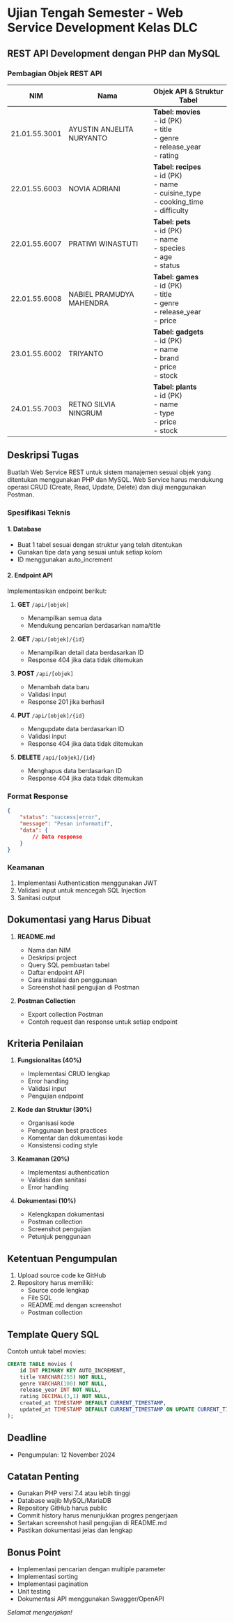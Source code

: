 # Ujian Tengah Semester - Web Service Development Kelas DLC
## REST API Development dengan PHP dan MySQL

### Pembagian Objek REST API
| NIM | Nama | Objek API & Struktur Tabel |
|-----|------|---------------------------|
| 21.01.55.3001 | AYUSTIN ANJELITA NURYANTO | **Tabel: movies**<br>- id (PK)<br>- title<br>- genre<br>- release_year<br>- rating |
| 22.01.55.6003 | NOVIA ADRIANI | **Tabel: recipes**<br>- id (PK)<br>- name<br>- cuisine_type<br>- cooking_time<br>- difficulty |
| 22.01.55.6007 | PRATIWI WINASTUTI | **Tabel: pets**<br>- id (PK)<br>- name<br>- species<br>- age<br>- status |
| 22.01.55.6008 | NABIEL PRAMUDYA MAHENDRA | **Tabel: games**<br>- id (PK)<br>- title<br>- genre<br>- release_year<br>- price |
| 23.01.55.6002 | TRIYANTO | **Tabel: gadgets**<br>- id (PK)<br>- name<br>- brand<br>- price<br>- stock |
| 24.01.55.7003 | RETNO SILVIA NINGRUM | **Tabel: plants**<br>- id (PK)<br>- name<br>- type<br>- price<br>- stock |

## Deskripsi Tugas
Buatlah Web Service REST untuk sistem manajemen sesuai objek yang ditentukan menggunakan PHP dan MySQL. Web Service harus mendukung operasi CRUD (Create, Read, Update, Delete) dan diuji menggunakan Postman.

### Spesifikasi Teknis

#### 1. Database
- Buat 1 tabel sesuai dengan struktur yang telah ditentukan
- Gunakan tipe data yang sesuai untuk setiap kolom
- ID menggunakan auto_increment

#### 2. Endpoint API
Implementasikan endpoint berikut:

1. **GET** `/api/[objek]`
   - Menampilkan semua data
   - Mendukung pencarian berdasarkan nama/title

2. **GET** `/api/[objek]/{id}`
   - Menampilkan detail data berdasarkan ID
   - Response 404 jika data tidak ditemukan

3. **POST** `/api/[objek]`
   - Menambah data baru
   - Validasi input
   - Response 201 jika berhasil

4. **PUT** `/api/[objek]/{id}`
   - Mengupdate data berdasarkan ID
   - Validasi input
   - Response 404 jika data tidak ditemukan

5. **DELETE** `/api/[objek]/{id}`
   - Menghapus data berdasarkan ID
   - Response 404 jika data tidak ditemukan

### Format Response
```json
{
    "status": "success|error",
    "message": "Pesan informatif",
    "data": {
        // Data response
    }
}
```

### Keamanan
1. Implementasi Authentication menggunakan JWT
2. Validasi input untuk mencegah SQL Injection
3. Sanitasi output

## Dokumentasi yang Harus Dibuat
1. **README.md**
   - Nama dan NIM
   - Deskripsi project
   - Query SQL pembuatan tabel
   - Daftar endpoint API
   - Cara instalasi dan penggunaan
   - Screenshot hasil pengujian di Postman

2. **Postman Collection**
   - Export collection Postman
   - Contoh request dan response untuk setiap endpoint

## Kriteria Penilaian
1. **Fungsionalitas (40%)**
   - Implementasi CRUD lengkap
   - Error handling
   - Validasi input
   - Pengujian endpoint

2. **Kode dan Struktur (30%)**
   - Organisasi kode
   - Penggunaan best practices
   - Komentar dan dokumentasi kode
   - Konsistensi coding style

3. **Keamanan (20%)**
   - Implementasi authentication
   - Validasi dan sanitasi
   - Error handling

4. **Dokumentasi (10%)**
   - Kelengkapan dokumentasi
   - Postman collection
   - Screenshot pengujian
   - Petunjuk penggunaan

## Ketentuan Pengumpulan
1. Upload source code ke GitHub
2. Repository harus memiliki:
   - Source code lengkap
   - File SQL
   - README.md dengan screenshot
   - Postman collection

## Template Query SQL
Contoh untuk tabel movies:
```sql
CREATE TABLE movies (
    id INT PRIMARY KEY AUTO_INCREMENT,
    title VARCHAR(255) NOT NULL,
    genre VARCHAR(100) NOT NULL,
    release_year INT NOT NULL,
    rating DECIMAL(3,1) NOT NULL,
    created_at TIMESTAMP DEFAULT CURRENT_TIMESTAMP,
    updated_at TIMESTAMP DEFAULT CURRENT_TIMESTAMP ON UPDATE CURRENT_TIMESTAMP
);
```

## Deadline
- Pengumpulan: 12 November 2024

## Catatan Penting
- Gunakan PHP versi 7.4 atau lebih tinggi
- Database wajib MySQL/MariaDB
- Repository GitHub harus public
- Commit history harus menunjukkan progres pengerjaan
- Sertakan screenshot hasil pengujian di README.md
- Pastikan dokumentasi jelas dan lengkap

## Bonus Point
- Implementasi pencarian dengan multiple parameter
- Implementasi sorting
- Implementasi pagination
- Unit testing
- Dokumentasi API menggunakan Swagger/OpenAPI

*Selamat mengerjakan!*
